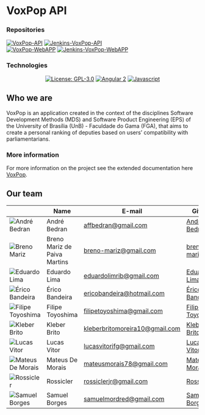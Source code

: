 # VoxPop API
### Repositories

<p align="left">
  <a href="https://github.com/fga-gpp-mds/2018.1-VoxPop-API"><img src="https://img.shields.io/badge/REST_API-VoxPop-orange.svg" alt="VoxPop-API"></a>
    <a href='http://jenkins.voxpop.ml/job/api-build/'><img src='http://jenkins.voxpop.ml/job/api-build/job/master/badge/icon' alt="Jenkins-VoxPop-API"></a>
  <br>
  <a href="https://github.com/fga-gpp-mds/2018.1-VoxPop-WebApp"><img src="https://img.shields.io/badge/WEB_APP-VoxPop-orange.svg" alt="VoxPop-WebAPP"></a>
    <a href='http://jenkins.voxpop.ml/job/webapp-build/'><img src='http://jenkins.voxpop.ml/job/webapp-build/job/master/badge/icon' alt="Jenkins-VoxPop-WebAPP"></a>
</p>

### Technologies

<p align="center">
  <a href="https://opensource.org/licenses/GPL-3.0"><img src="https://img.shields.io/badge/License-GPL-blue.svg" alt="License: GPL-3.0"></a>
  <a href="https://www.npmjs.com/package/angular2"><img src="https://img.shields.io/badge/Angular_2-2.0.0--beta_21-red.svg" alt="Angular 2"></a>
  <a href="https://developer.mozilla.org/en-US/docs/Web/JavaScript"><img src="https://img.shields.io/badge/Javascript-ECMAScript_6-yellow.svg" alt="Javascript"></a>
</p>

## Who we are
VoxPop is an application created in the context of the disciplines Software Development Methods (MDS) and Software Product Engineering (EPS) of the University of Brasília (UnB) - Faculdade do Gama (FGA), that aims to create a personal ranking of deputies based on users’ compatibility with parliamentarians.

### More information 
For more information on the project see the extended documentation here [VoxPop](https://docs.voxpop.ml/).

## Our team

| | Name | E-mail | Github |
|-|------|--------|--------|
|![André Bedran](https://avatars1.githubusercontent.com/u/5595312?s=100&v=4)|André Bedran|affbedran@gmail.com|[André Bedran](https://github.com/affbedran)|
| ![Breno Mariz](https://avatars3.githubusercontent.com/u/21313218?v=4&s=100)| Breno Mariz de Paiva Martins | breno-mariz@gmail.com | [breno-mariz](https://github.com/breno-mariz) |
|![Eduardo Lima](https://avatars0.githubusercontent.com/u/26698993?s=100&v=4)|Eduardo Lima|eduardolimrib@gmail.com|[Eduardo Lima](https://github.com/Eduardolimr) |
|![Érico Bandeira](https://avatars0.githubusercontent.com/u/26394460?s=100&v=4)|Érico Bandeira|ericobandeira@hotmail.com|[Érico Bandeira](https://github.com/ericGOD24) |
|![Filipe Toyoshima](https://avatars3.githubusercontent.com/u/29482983?s=100&v=4)|Filipe Toyoshima|filipetoyoshima@gmail.com|[Filipe Toyoshima](https://github.com/filipetoyoshima) |
|![Kleber Brito](https://avatars2.githubusercontent.com/u/8596276?s=100&v=4)|Kleber Brito|kleberbritomoreira10@gmail.com|[Kleber Brito](https://github.com/kleberbritomoreira10) |
|![Lucas Vitor]()|Lucas Vitor|lucasvitorifg@gmail.com|[Lucas Vitor](https://github.com/Lucas362) |
|![Mateus De Morais](https://avatars1.githubusercontent.com/u/20940145?s=100&v=4)|Mateus De Morais|mateusmorais78@gmail.com|[Mateus De Morais](https://github.com/mateusdemorais) |
|![Rossicler](https://avatars1.githubusercontent.com/u/29635581?s=100&v=4)|Rossicler|rossiclerjr@gmail.com|[Rossicler](https://github.com/rossicler) |
|![Samuel Borges](https://avatars0.githubusercontent.com/u/23219524?s=100&v=4)|Samuel Borges|samuelmordred@gmail.com|[Samuel Borges](https://github.com/SamuelMordred) |

